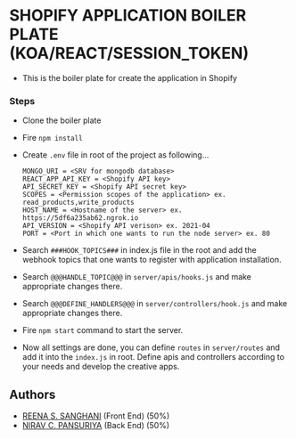# SHOPIFY APPLICATION BOILER PLATE (KOA/REACT/SESSION_TOKEN)

-   This is the boiler plate for create the application in Shopify

### Steps

-   Clone the boiler plate
-   Fire `npm install`
-   Create `.env` file in root of the project as following...

    ```
    MONGO_URI = <SRV for mongodb database>
    REACT_APP_API_KEY = <Shopify API key>
    API_SECRET_KEY = <Shopify API secret key>
    SCOPES = <Permission scopes of the application> ex. read_products,write_products
    HOST_NAME = <Hostname of the server> ex. https://5df6a235ab62.ngrok.io
    API_VERSION = <Shopify API verison> ex. 2021-04
    PORT = <Port in which one wants to run the node server> ex. 80
    ```

-   Search `###HOOK_TOPICS###` in index.js file in the root and add the webhook topics that one wants to register with application installation.
-   Search `@@@HANDLE_TOPIC@@@` in `server/apis/hooks.js` and make appropriate changes there.
-   Search `@@@DEFINE_HANDLERS@@@` in `server/controllers/hook.js` and make appropriate changes there.
-   Fire `npm start` command to start the server.
-   Now all settings are done, you can define `routes` in `server/routes` and add it into the `index.js` in root. Define apis and controllers according to your needs and develop the creative apps.

## Authors

-   [REENA S. SANGHANI](https://www.linkedin.com/in/reena-sanghani-562007145/) (Front End) (50%)
-   [NIRAV C. PANSURIYA](https://www.linkedin.com/in/nirav-pansuriya-8a4777136/) (Back End) (50%)
